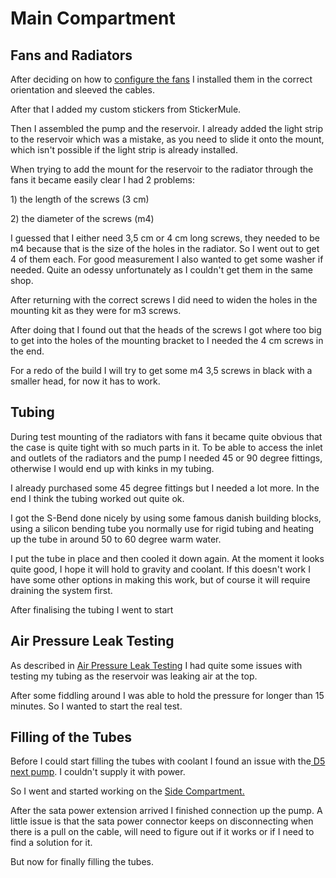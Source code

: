 # Main Compartment

## Fans and Radiators

After deciding on how to [configure the fans](../assembling-the-build.md#radiators-and-fans) I installed them in the correct orientation and sleeved the cables.

After that I added my custom stickers from StickerMule.

Then I assembled the pump and the reservoir. I already added the light strip to the reservoir which was a mistake, as you need to slide it onto the mount, which isn't possible if the light strip is already installed.

When trying to add the mount for the reservoir to the radiator through the fans it became easily clear I had 2 problems:

1\) the length of the screws \(3 cm\)

2\) the diameter of the screws \(m4\)

I guessed that I either need 3,5 cm or 4 cm long screws, they needed to be m4 because that is the size of the holes in the radiator. So I went out to get 4 of them each. For good measurement I also wanted to get some washer if needed. Quite an odessy unfortunately as I couldn't get them in the same shop.

After returning with the correct screws I did need to widen the holes in the mounting kit as they were for m3 screws.

After doing that I found out that the heads of the screws I got where too big to get into the holes of the mounting bracket to I needed the 4 cm screws in the end.

For a redo of the build I will try to get some m4 3,5 screws in black with a smaller head, for now it has to work.

## Tubing

During test mounting of the radiators with fans it became quite obvious that the case is quite tight with so much parts in it. To be able to access the inlet and outlets of the radiators and the pump I needed 45 or 90 degree fittings, otherwise I would end up with kinks in my tubing.

I already purchased some 45 degree fittings but I needed a lot more. In the end I think the tubing worked out quite ok.

I got the S-Bend done nicely by using some famous danish building blocks, using a silicon bending tube you normally use for rigid tubing and heating up the tube in around 50 to 60 degree warm water.

I put the tube in place and then cooled it down again. At the moment it looks quite good, I hope it will hold to gravity and coolant. If this doesn't work I have some other options in making this work, but of course it will require draining the system first.

After finalising the tubing I went to start

## Air Pressure Leak Testing

As described in  [Air Pressure Leak Testing](../../this-and-that/lessons-learned.md#air-pressure-leak-testing) I had quite some issues with testing my tubing as the reservoir was leaking air at the top. 

After some fiddling around I was able to hold the pressure for longer than 15 minutes. So I wanted to start the real test.

## Filling of the Tubes

Before I could start filling the tubes with coolant I found an issue with the[ D5 next pump](../../this-and-that/aquacomputer.md#d5-next-pump). I couldn't supply it with power.

So I went and started working on the [Side Compartment.](side-compartment.md)

After the sata power extension arrived I finished connection up the pump. A little issue is that the sata power connector keeps on disconnecting when there is a pull on the cable, will need to figure out if it works or if I need to find a solution for it.

But now for finally filling the tubes.





